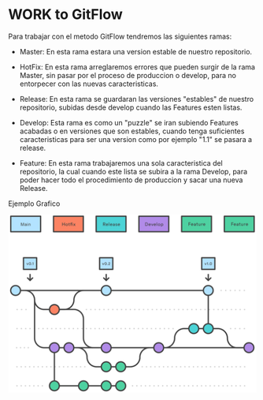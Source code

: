 # WORK to GitFlow

Para trabajar con el metodo GitFlow tendremos las siguientes ramas:
- Master: En esta rama estara una version estable de nuestro repositorio.

- HotFix: En esta rama arreglaremos errores que pueden surgir de la rama Master, sin pasar por el proceso de produccion o develop, para no entorpecer con las nuevas caracteristicas.

- Release: En esta rama se guardaran las versiones "estables" de nuestro repositorio, subidas desde develop cuando las Features esten listas.

- Develop: Esta rama es como un "puzzle" se iran subiendo Features acabadas o en versiones que son estables, cuando tenga suficientes caracteristicas para ser una version como por ejemplo "1.1" se pasara a release.

- Feature: En esta rama trabajaremos una sola caracteristica del repositorio, la cual cuando este lista se subira a la rama Develop, para poder hacer todo el procedimiento de produccion y sacar una nueva Release.


Ejemplo Grafico

![GraphicExample](media/ejemplo%20grafico%20branches.svg)